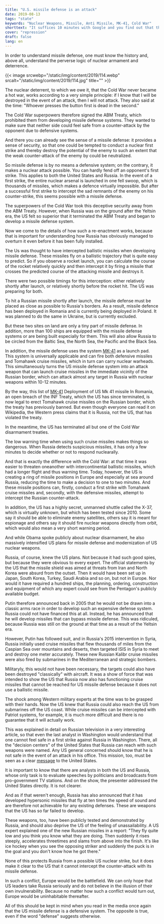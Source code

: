 ```yaml
---
title: "U.S. missile defense is an attack"
date: 2019-08-13
tags: "state"
keywords: "Nuclear Weapons, Missile, Anti Missile, MK-41, Cold War"
shorttext: "It suffices 10 minutes with Google and you find out that the USA does not defend but attack with the anti-missile system."
cover: "repression"
draft: false
lang: en
---
```


In order to understand missile defense, one must know the history and, above all, understand the perverse logic of nuclear armament and deterrence.

{{< image srcwebp="/static/img/content/2019/114.webp" srcalt="/static/img/content/2019/114.jpg" title="" >}}

The nuclear deterrent, to which we owe it, that the Cold War never became a hot war, works according to a very simple principle: if I know that I will be destroyed in the event of an attack, then I will not attack. They also said at the time: "Whoever presses the button first is dead in the second."

The Cold War superpowers therefore signed the ABM Treaty, which prohibited them from developing missile defense systems. They wanted to make sure that neither side could feel safe from a counter-attack by the opponent due to defensive systems.

And there you can already see the sense of a missile defense: it provides a sense of security, so that one could be tempted to conduct a nuclear first strike and thereby destroy the potential of the enemy to such an extent that the weak counter-attack of the enemy by could be neutralized.

So missile defense is by no means a defensive system; on the contrary, it makes a nuclear attack possible. You can hardly fend off an opponent's first strike. This applies to both the United States and Russia. In the event of a first strike, the entire nuclear arsenal is launched in one fell swoop, which is thousands of missiles, which makes a defence virtually impossible. But after a successful first strike to intercept the sad remnants of the enemy on his counter-strike, this seems possible with a missile defense.

The superpowers of the Cold War took this deceptive security away from the ABM Treaty. However, when Russia was on the ground after the Yeltsin era, the US felt so superior that it terminated the ABM Treaty and began to develop a missile defense system.

Now we come to the details of how such a re-enactment works, because that is important for understanding how Russia has obviously managed to overturn it even before it has been fully installed.

The Us was thought to have intercepted ballistic missiles when developing missile defense. These missiles fly on a ballistic trajectory that is quite easy to predict. So if you observe a rocket launch, you can calculate the course of the rocket relatively quickly and then intercept it by firing a missile that crosses the predicted course of the attacking missile and destroys it.

There were two possible timings for this interception: either relatively shortly after launch, or relatively shortly before the rocket hit. The US was preparing for both.

To hit a Russian missile shortly after launch, the missile defense must be placed as close as possible to Russia's borders. As a result, missile defence has been deployed in Romania and is currently being deployed in Poland. It was planned to do the same in Ukraine, but is currently excluded.

But these two sites on land are only a tiny part of missile defense. In addition, more than 100 ships are equipped with the missile defense systems or are being built especially for them. This will also allow Russia to be circled from the Baltic Sea, the North Sea, the Pacific and the Black Sea.

In addition, the missile defense uses the system [MK-41](https://en.wikipedia.org/wiki/Mark_41_Vertical_Launching_System "Mark 41 Vertical Launching System") as a launch pad. This system is universally applicable and can fire both defensive missiles and Tomahawk cruise missiles, which in turn can carry nuclear warheads. This simultaneously turns the US missile defense system into an attack weapon that can launch cruise missiles in the immediate vicinity of the Russian border, which can attack almost any target in Russia with nuclear weapons within 10-12 minutes.

By the way, this list of [MK-41](https://www.armyrecognition.com/october_2018_global_defense_security_army_news_industry/deployment_of_us_mk_41_missile_systems_in_romania_poland_contradicts_inf_treaty.html "Deployment of US Mk 41 missile systems in Romania, Poland contradicts INF Treaty") Deployment of US Mk 41 missile In Romania, an open breach of the INF Treaty, which the US has since terminated, is now legal to erect Tomahawk cruise missiles on the Russian border, which the treaty has previously banned. But even though everyone can read it on Wikipedia, the Western press claims that it is Russia, not the US, that has violated the treaty.

In the meantime, the US has terminated all but one of the Cold War disarmament treaties.

The low warning time when using such cruise missiles makes things so dangerous. When Russia detects suspicious missiles, it has only a few minutes to decide whether or not to respond nuclearally.

And that is exactly the difference with the Cold War: at that time it was easier to threaten oneanother with intercontinental ballistic missiles, which had a longer flight and thus warning time. Today, however, the US is creating a ring of missile positions in Europe and especially at sea around Russia, reducing the time to make a decision to one to two minutes. And these missile positions can, firstly, conduct a first strike with Tomahawk cruise missiles and, secondly, with the defensive missiles, attempt to intercept the Russian counter-attack.

In addition, the US has a highly secret, unmanned shuttle called the X-37, which is virtually unknown, but which has been tested since 2010. Some say it should be able to eliminate enemy satellites, others say it is meant for espionage and others say it should fire nuclear weapons directly from orbit, which would also mean a very short warning period.

And while Obama spoke publicly about nuclear disarmament, he also massively intensified US plans for missile defense and modernization of US nuclear weapons.

Russia, of course, knew the US plans. Not because it had such good spies, but because they were obvious to every expert. The official statements by the US that the missile shield was aimed at threats from Iran and North Korea were absurd from the outset. Then it would have been set up in Japan, South Korea, Turkey, Saudi Arabia and so on, but not in Europe. Nor would it have required a hundred ships, the planning, ordering, construction and equipment of which any expert could see from the Pentagon's publicly available budget.

Putin therefore announced back in 2005 that he would not be drawn into a classic arms race in order to develop such an expensive defense system. Russia could not have financed this at all. Instead, he has announced that he will develop missiles that can bypass missile defense. This was ridiculed, because Russia was still on the ground at that time as a result of the Yeltsin era.

However, Putin has followed suit, and in Russia's 2015 intervention in Syria, Russia initially used cruise missiles that flew thousands of miles from the Caspian Sea over mountains and deserts, then targeted ISIS in Syria to meet and destroy one meter accurately. These new Russian Kalibr cruise missiles were also fired by submarines in the Mediterranean and strategic bombers.

Militaryly, this would not have been necessary, the targets could also have been destroyed "classically" with aircraft. It was a show of force that was intended to show the US that Russia now also has functioning cruise missiles that cannot be reached for US missile defense because it does not use a ballistic missile.

The shock among Western military experts at the time was to be grasped with their hands. Now the US knew that Russia could also reach the US from submarines off the US coast. While cruise missiles can be intercepted with Patriot systems, for example, it is much more difficult and there is no guarantee that it will actually work.

This was explained in detail on Russian television in a very interesting article, so that even the last analyst in Washington would understand that one cannot feel safe in a first strike against Russia in Washington. There, all the "decision centers" of the United States that Russia can reach with such weapons were named. Any US general concerned should know that he is not safe in the event of an attack in his office. This mission, too, must be seen as a clear [message](http://vesti7.ru/video/1874609/episode/24-02-2019/ "ЭФИР ОТ 24.02.2019") to the United States.

It is important to know that there are analysts in both the US and Russia, whose only task is to evaluate speeches by politicians and broadcasts from pro-government TV stations. And on the show, the presenter addressed the United States directly. It is not clearer.

And as if that weren't enough, Russia has also announced that it has developed hypersonic missiles that fly at ten times the speed of sound and are therefore not achievable for any existing defenses. These are weapons that the US has so far failed to develop.

These weapons, too, have been publicly tested and demonstrated by Russia, and should also deprive the US of the feeling of unassailability. A US expert explained one of the new Russian missiles in a report: "They fly quite low and you think you know what they are doing. Then suddenly it rises steeply, accelerates threetimes and slams from above into the finish. It's like ice hockey when you see the opposing striker and suddenly the puck is in the goal and you don't know how he got there."

None of this protects Russia from a possible US nuclear strike, but it does make it clear to the US that it cannot intercept the counter-attack with its missile defense.

In such a conflict, Europe would be the battlefield. We can only hope that US leaders take Russia seriously and do not believe in the illusion of their own invulnerability. Because no matter how such a conflict would turn out, Europe would be uninhabitable thereafter.

All of this should be kept in mind when you read in the media once again that the US missile defense is a defensive system. The opposite is true, even if the word "defense" suggests otherwise.
